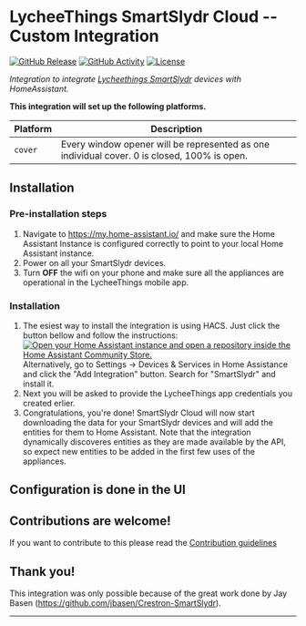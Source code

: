 # LycheeThings SmartSlydr Cloud -- Custom Integration

[![GitHub Release][releases-shield]][releases]
[![GitHub Activity][commits-shield]][commits]
[![License][license-shield]](LICENSE)

_Integration to integrate [Lycheethings SmartSlydr][lycheethings_smartslydr] devices with HomeAssistant._

**This integration will set up the following platforms.**

Platform | Description
-- | --
`cover` | Every window opener will be represented as one individual cover. 0 is closed, 100% is open.

## Installation

### Pre-installation steps
1. Navigate to https://my.home-assistant.io/ and make sure the Home Assistant Instance
   is configured correctly to point to your local Home Assistant instance.
2. Power on all your SmartSlydr devices.
3. Turn **OFF** the wifi on your phone and make sure all the appliances are operational in the LycheeThings mobile app.

### Installation
1. The esiest way to install the integration is using HACS. Just click the
   button bellow and follow the instructions:
   [![Open your Home Assistant instance and open a repository inside the Home Assistant Community Store.](https://my.home-assistant.io/badges/hacs_repository.svg)](https://my.home-assistant.io/redirect/hacs_repository/?owner=ekutner&repository=home-connect-hass)
   Alternatively, go to Settings -> Devices & Services in Home Assistance and click the "Add Integration" button. Search for "SmartSlydr" and install it.
2. Next you will be asked to provide the LycheeThings app credentials you
   created erlier.
3. Congratulations, you're done!
   SmartSlydr Cloud will now start downloading the data for your
   SmartSlydr devices and will add the entities for them to Home Assistant.
   Note that the integration dynamically discoveres entities as they are made available by the API, so expect new entities to be added in the first few uses of the appliances.


## Configuration is done in the UI

<!---->

## Contributions are welcome!

If you want to contribute to this please read the [Contribution guidelines](CONTRIBUTING.md)

## Thank you!

This integration was only possible because of the great work done by Jay Basen (https://github.com/jbasen/Crestron-SmartSlydr).

***

[lycheethings_smartslydr]: https://lycheethings.com
[commits-shield]: https://img.shields.io/github/commit-activity/y/holger81/ha_smartslydr_cloud_custom.svg?style=for-the-badge
[commits]: https://github.com/holger81/ha_smartslydr_cloud_custom/commits/main
[exampleimg]: example.png
[forum-shield]: https://img.shields.io/badge/community-forum-brightgreen.svg?style=for-the-badge
[forum]: https://community.home-assistant.io/
[license-shield]: https://img.shields.io/github/license/holger81/ha_smartslydr_cloud_custom.svg?style=for-the-badge
[releases-shield]: https://img.shields.io/github/release/holger81/ha_smartslydr_cloud_custom.svg?style=for-the-badge
[releases]: https://github.com/holger81/ha_smartslydr_cloud_custom/releases
